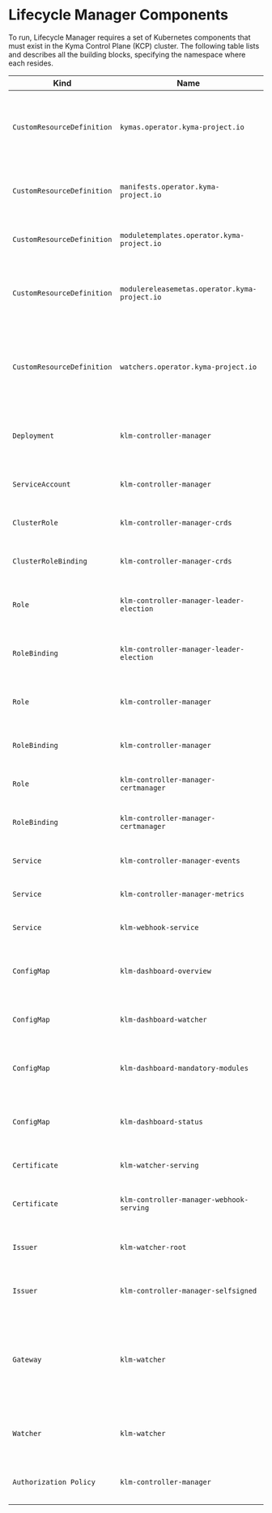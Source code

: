 # Lifecycle Manager Components

To run, Lifecycle Manager requires a set of Kubernetes components that must exist in the Kyma Control Plane (KCP) cluster. The following table lists and describes all the building blocks, specifying the namespace where each resides.

| Kind                       | Name                                          | Namespace      | Description                                                                                            |
|----------------------------|-----------------------------------------------|----------------|--------------------------------------------------------------------------------------------------------|
| `CustomResourceDefinition` | `kymas.operator.kyma-project.io`              | Cluster-wide   | Custom Resource Definition (CRD) for managing Kyma custom resources.                                   |
| `CustomResourceDefinition` | `manifests.operator.kyma-project.io`          | Cluster-wide   | CRD for module deployment and image configurations.                                                    |
| `CustomResourceDefinition` | `moduletemplates.operator.kyma-project.io`    | Cluster-wide   | CRD for defining module images and resources.                                                          |
| `CustomResourceDefinition` | `modulereleasemetas.operator.kyma-project.io` | Cluster-wide   | CRD for mapping module versions to corresponding channels.                                             |
| `CustomResourceDefinition` | `watchers.operator.kyma-project.io`           | Cluster-wide   | CRD for watching changes on specified resources in the SAP BTP, Kyma runtime (SKR) clusters.           |
| `Deployment`               | `klm-controller-manager`                      | `kcp-system`   | Main controller logic for managing all Kyma resources.                                                 |
| `ServiceAccount`           | `klm-controller-manager`                      | `kcp-system`   | Main controller's service account.                                                                     |
| `ClusterRole`              | `klm-controller-manager-crds`                 | Cluster-wide   | Grants permissions to manage CRDs.                                                                     |
| `ClusterRoleBinding`       | `klm-controller-manager-crds`                 | Cluster-wide   | Binds a CRD's role to its service account.                                                                |
| `Role`                     | `klm-controller-manager-leader-election`      | `kcp-system`   | Grants permission for a leader election.                                                                 |
| `RoleBinding`              | `klm-controller-manager-leader-election`      | `kcp-system`   | Binds the leader election role to a service account.                                                         |
| `Role`                     | `klm-controller-manager`                      | `kcp-system`   | Role for accessing runtime resources.                                                                  |
| `RoleBinding`              | `klm-controller-manager`                      | `kcp-system`   | Binds the manager role to a service account.                                                                 |
| `Role`                     | `klm-controller-manager-certmanager`          | `istio-system` | Role for cert-manager integration.                                                                     |
| `RoleBinding`              | `klm-controller-manager-certmanager`          | `istio-system` | Binds the cert-manager role to a service account.                                                            |
| `Service`                  | `klm-controller-manager-events`               | `kcp-system`   | Exposes controller events.                                                                             |
| `Service`                  | `klm-controller-manager-metrics`              | `kcp-system`   | Exposes controller metrics.                                                                            |
| `Service`                  | `klm-webhook-service`                         | `kcp-system`   | Exposes the controller webhook.                                                                            |
| `ConfigMap`                | `klm-dashboard-overview`                      | `kcp-system`   | Grafana dashboard config for the overview panel.                                                           |
| `ConfigMap`                | `klm-dashboard-watcher`                       | `kcp-system`   | Grafana dashboard config for the watcher view.                                                             |
| `ConfigMap`                | `klm-dashboard-mandatory-modules`             | `kcp-system`   | Grafana dashboard config for the mandatory modules view.                                                   |
| `ConfigMap`                | `klm-dashboard-status`                        | `kcp-system`   | Grafana dashboard config for the modules status view.                                                      |
| `Certificate`              | `klm-watcher-serving`                         | `istio-system` | Self-signed watcher certificate.                                                                       |
| `Certificate`              | `klm-controller-manager-webhook-serving`      | `kcp-system`   | Lifecycle Manager webhook certificate.                                                                 |
| `Issuer`                   | `klm-watcher-root`                            | `istio-system` | Issues the self-signed watcher certificates.                                                           |
| `Issuer`                   | `klm-controller-manager-selfsigned`           | `kcp-system`   | Issues the webhook serving certificates.                                                               |
| `Gateway`                  | `klm-watcher `                                | `kcp-system`   | Istio gateway that exposes the watcher endpoint over HTTPS for secure communication with SKR clusters. |
| `Watcher`                  | `klm-watcher`                                 | `kcp-system`   | Watches the changes done to the remote Kyma custom resource.                                               |
| `Authorization Policy`     | `klm-controller-manager`                      | `kcp-system`   | Policy to allow access to metrics and webhooks.                                                        |





